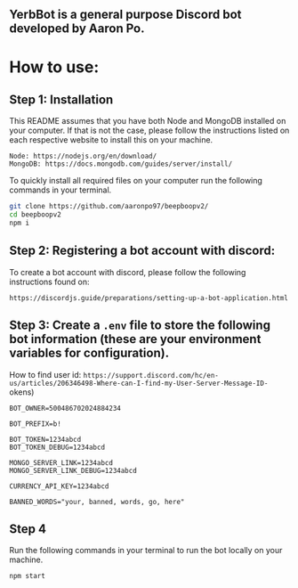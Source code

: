 ## YerbBot is a general purpose Discord bot developed by Aaron Po.

# How to use:

## Step 1: Installation

This README assumes that you have both Node and MongoDB installed on your computer. If that is not the case, please follow the instructions listed on each respective website to install this on your machine.

```
Node: https://nodejs.org/en/download/
MongoDB: https://docs.mongodb.com/guides/server/install/
```

To quickly install all required files on your computer run the following commands in your terminal.

```bash
git clone https://github.com/aaronpo97/beepboopv2/
cd beepboopv2
npm i
```

## Step 2: Registering a bot account with discord:

To create a bot account with discord, please follow the following instructions found on:

```
https://discordjs.guide/preparations/setting-up-a-bot-application.html
```

## Step 3: Create a `.env` file to store the following bot information (these are your environment variables for configuration).

How to find user id: `https://support.discord.com/hc/en-us/articles/206346498-Where-can-I-find-my-User-Server-Message-ID-`
okens)

```env
BOT_OWNER=500486702024884234

BOT_PREFIX=b!

BOT_TOKEN=1234abcd
BOT_TOKEN_DEBUG=1234abcd

MONGO_SERVER_LINK=1234abcd
MONGO_SERVER_LINK_DEBUG=1234abcd

CURRENCY_API_KEY=1234abcd

BANNED_WORDS="your, banned, words, go, here"
```

## Step 4

Run the following commands in your terminal to run the bot locally on your machine.

```bash
npm start
```
